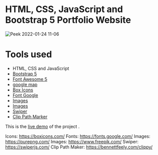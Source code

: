 HTML, CSS, JavaScript and Bootstrap 5 Portfolio Website
=======
![Peek 2022-01-24 11-06](https://user-images.githubusercontent.com/11813341/150726892-d47d1860-b157-4453-aab0-860b1328b25c.gif)

# Tools used #
* HTML, CSS and JavaScript
* [Bootstrap 5](https://getbootstrap.com/docs/5.0/getting-started/introduction/)
* [Font Awesome 5](https://fontawesome.com/)
* [google map](https://www.embed-map.com/)
* [Box Icons](https://boxicons.com/)
* [Font Google](https://fonts.google.com/)
* [Images](https://purepng.com/)
* [Images](https://www.freepik.com/)
* [Swiper](https://swiperjs.com/)
* [Clip Path Marker](https://bennettfeely.com/clippy/)


This is the [live demo](https://brad-portfolio.netlify.app/) of the project . 

Icons: https://boxicons.com/
Fonts: https://fonts.google.com/
Images: https://purepng.com/
Images: https://www.freepik.com/
Swiper: https://swiperjs.com/
Clip Path Maker: https://bennettfeely.com/clippy/

